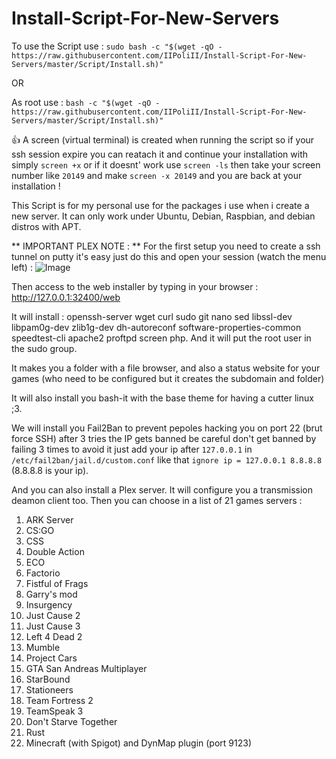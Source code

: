 # Install-Script-For-New-Servers
To use the Script use :
`sudo bash -c "$(wget -qO - https://raw.githubusercontent.com/IIPoliII/Install-Script-For-New-Servers/master/Script/Install.sh)"`

OR

As root use :
`bash -c "$(wget -qO - https://raw.githubusercontent.com/IIPoliII/Install-Script-For-New-Servers/master/Script/Install.sh)"`

:+1: A screen (virtual terminal) is created when running the script so if your ssh session expire you can reatach it and continue your installation with simply `screen +x` or if it doesnt' work use `screen -ls` then take your screen number like `20149` and make `screen -x 20149` and you are back at your installation !

This Script is for my personal use for the packages i use when i create a new server.
It can only work under Ubuntu, Debian, Raspbian, and debian distros with APT.

** IMPORTANT PLEX NOTE : **
For the first setup you need to create a ssh tunnel on putty it's easy just do this and open your session (watch the menu left) : ![Image](https://i.imgur.com/8LyUcid.png)

Then access to the web installer by typing in your browser : http://127.0.0.1:32400/web

It will install : openssh-server wget curl sudo git nano sed libssl-dev libpam0g-dev zlib1g-dev dh-autoreconf software-properties-common speedtest-cli apache2 proftpd screen php.
And it will put the root user in the sudo group.

It makes you a folder with a file browser, and also a status website for your games (who need to be configured but it creates the subdomain and folder)

It will also install you bash-it with the base theme for having a cutter linux ;3. 

We will install you Fail2Ban to prevent pepoles hacking you on port 22 (brut force SSH) after 3 tries the IP gets banned be careful don't get banned by failing 3 times to avoid it just add your ip after `127.0.0.1` in `/etc/fail2ban/jail.d/custom.conf` like that `ignore ip = 127.0.0.1 8.8.8.8` (8.8.8.8 is your ip).



And you can also install a Plex server.
It will configure you a transmission deamon client too.
Then you can choose in a list of 21 games servers :
 1) ARK Server
 2) CS:GO
 3) CSS
 4) Double Action
 5) ECO
 6) Factorio
 7) Fistful of Frags
 8) Garry's mod
 9) Insurgency
 10) Just Cause 2
 11) Just Cause 3
 12) Left 4 Dead 2
 13) Mumble
 14) Project Cars
 15) GTA San Andreas Multiplayer
 16) StarBound
 17) Stationeers
 18) Team Fortress 2
 19) TeamSpeak 3
 20) Don't Starve Together
 21) Rust
 22) Minecraft (with Spigot) and DynMap plugin (port 9123)
